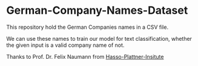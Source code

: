# German-Company-Names-Dataset
This repository hold the German Companies names in a CSV file. 

We can use these names to train our model for text classification, whether the given input is a valid company name of not.

Thanks to Prof. Dr. Felix Naumann from [Hasso-Plattner-Insitute](https://hpi.de/naumann/projects/repeatability/datasets/company-name-dataset.html)
